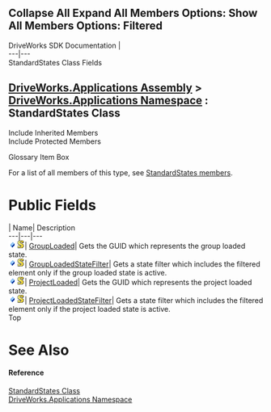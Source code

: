        

 Collapse All Expand All  Members Options: Show All  Members Options: Filtered   
---  
DriveWorks SDK Documentation  |   
---|---  
StandardStates Class Fields   
  
[DriveWorks.Applications Assembly](topic13.md) > [DriveWorks.Applications Namespace](topic16.md) : StandardStates Class  
---  
  
Include Inherited Members    
Include Protected Members    


Glossary Item Box

For a list of all members of this type, see [StandardStates members](topic1068.md).

# Public Fields

| Name| Description  
---|---|---  
![Public Field](dotnetimages/publicField.gif)![static \(Shared in Visual Basic\)](dotnetimages/static.gif)| [GroupLoaded](topic1073.md)| Gets the GUID which represents the group loaded state.   
![Public Field](dotnetimages/publicField.gif)![static \(Shared in Visual Basic\)](dotnetimages/static.gif)| [GroupLoadedStateFilter](topic1074.md)| Gets a state filter which includes the filtered element only if the group loaded state is active.   
![Public Field](dotnetimages/publicField.gif)![static \(Shared in Visual Basic\)](dotnetimages/static.gif)| [ProjectLoaded](topic1075.md)| Gets the GUID which represents the project loaded state.   
![Public Field](dotnetimages/publicField.gif)![static \(Shared in Visual Basic\)](dotnetimages/static.gif)| [ProjectLoadedStateFilter](topic1076.md)| Gets a state filter which includes the filtered element only if the project loaded state is active.   
Top

# See Also

#### Reference

[StandardStates Class](topic1067.md)   
[DriveWorks.Applications Namespace](topic16.md)


